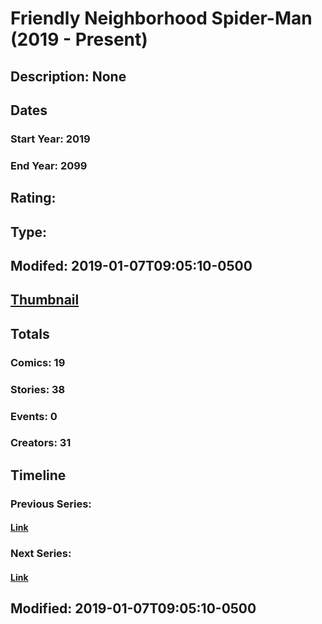 # Friendly Neighborhood Spider-Man (2019 - Present)
## Description: None
## Dates
### Start Year: 2019
### End Year: 2099
## Rating: 
## Type: 
## Modifed: 2019-01-07T09:05:10-0500
## [Thumbnail](http://i.annihil.us/u/prod/marvel/i/mg/f/70/5c335c8ed3afe.jpg)
## Totals
### Comics: 19
### Stories: 38
### Events: 0
### Creators: 31
## Timeline
### Previous Series: 
#### [Link]()
### Next Series: 
#### [Link]()
## Modified: 2019-01-07T09:05:10-0500